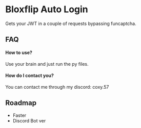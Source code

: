
# Bloxflip Auto Login

Gets your JWT in a couple of requests bypassing funcaptcha.


## FAQ

#### How to use?

Use your brain and just run the py files.

#### How do I contact you?

You can contact me through my discord: coxy.57
## Roadmap

- Faster
- Discord Bot ver

